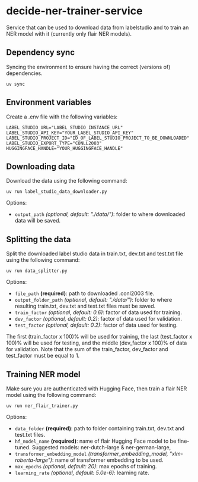 # decide-ner-trainer-service
Service that can be used to download data from labelstudio and to train an NER model with it (currently only flair NER models).

## Dependency sync
Syncing the environment to ensure having the correct (versions of) dependencies.
```
uv sync
```

## Environment variables
Create a .env file with the following variables:
```
LABEL_STUDIO_URL="LABEL_STUDIO_INSTANCE_URL"
LABEL_STUDIO_API_KEY="YOUR_LABEL_STUDIO_API_KEY"
LABEL_STUDIO_PROJECT_ID="ID_OF_LABEL_STUDIO_PROJECT_TO_BE_DOWNLOADED"
LABEL_STUDIO_EXPORT_TYPE="CONLL2003"
HUGGINGFACE_HANDLE="YOUR_HUGGINGFACE_HANDLE"
```

## Downloading data
Download the data using the following command:
```
uv run label_studio_data_downloader.py
```
Options:
- `output_path` *(optional, default: "./data/")*: folder to where downloaded data will be saved.

## Splitting the data
Split the downloaded label studio data in train.txt, dev.txt and test.txt file using the following command:
```
uv run data_splitter.py
```
Options:
- `file_path` **(required)**: path to downloaded .conl2003 file.
- `output_folder_path` *(optional, default: "./data/")*: folder to where resulting train.txt, dev.txt and test.txt files must be saved.
- `train_factor` *(optional, default: 0.6)*: factor of data used for training.
- `dev_factor` *(optional, default: 0.2)*: factor of data used for validation.
- `test_factor` *(optional, default: 0.2)*: factor of data used for testing.
  
The first (train_factor x 100)% will be used for training, the last (test_factor x 100)% will be used for testing, and the middle (dev_factor x 100)% of data for validation. Note that the sum of the train_factor, dev_factor and test_factor must be equal to 1.

## Training NER model
Make sure you are authenticated with Hugging Face, then train a flair NER model using the following command:
```
uv run ner_flair_trainer.py
```
Options:
- `data_folder` **(required)**: path to folder containing train.txt, dev.txt and test.txt files.
- `hf_model_name` **(required)**: name of flair Hugging Face model to be fine-tuned. Suggested models: ner-dutch-large & ner-german-large,
- `transformer_embedding_model` *(transformer_embedding_model, "xlm-roberta-large")*: name of transformer embedding to be used.
- `max_epochs` *(optional, default: 20)*: max epochs of training.
- `learning_rate` *(optional, default: 5.0e-6)*: learning rate.

